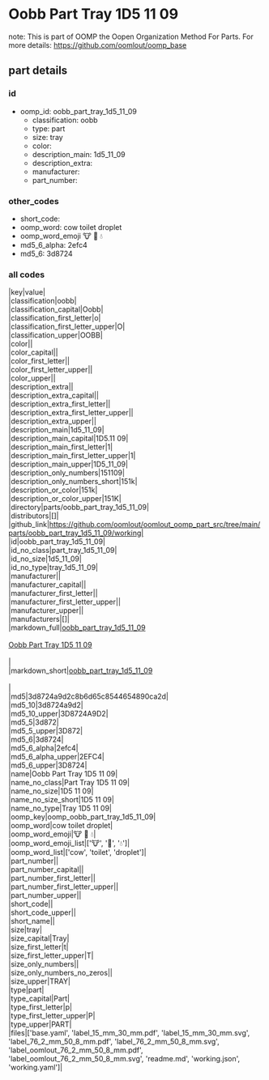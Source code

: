# Oobb Part Tray 1D5 11 09  

note: This is part of OOMP the Oopen Organization Method For Parts. For more details: https://github.com/oomlout/oomp_base

##  part details





### id
* oomp_id: oobb_part_tray_1d5_11_09
  * classification: oobb
  * type: part
  * size: tray
  * color: 
  * description_main: 1d5_11_09
  * description_extra: 
  * manufacturer: 
  * part_number: 

### other_codes
* short_code: 
* oomp_word: cow toilet droplet
* oomp_word_emoji :cow: :toilet: :droplet:
* md5_6_alpha: 2efc4
* md5_6: 3d8724

### all codes 
|key|value|  
|classification|oobb|  
|classification_capital|Oobb|  
|classification_first_letter|o|  
|classification_first_letter_upper|O|  
|classification_upper|OOBB|  
|color||  
|color_capital||  
|color_first_letter||  
|color_first_letter_upper||  
|color_upper||  
|description_extra||  
|description_extra_capital||  
|description_extra_first_letter||  
|description_extra_first_letter_upper||  
|description_extra_upper||  
|description_main|1d5_11_09|  
|description_main_capital|1D5.11 09|  
|description_main_first_letter|1|  
|description_main_first_letter_upper|1|  
|description_main_upper|1D5_11_09|  
|description_only_numbers|151109|  
|description_only_numbers_short|151k|  
|description_or_color|151k|  
|description_or_color_upper|151K|  
|directory|parts/oobb_part_tray_1d5_11_09|  
|distributors|[]|  
|github_link|https://github.com/oomlout/oomlout_oomp_part_src/tree/main/parts/oobb_part_tray_1d5_11_09/working|  
|id|oobb_part_tray_1d5_11_09|  
|id_no_class|part_tray_1d5_11_09|  
|id_no_size|1d5_11_09|  
|id_no_type|tray_1d5_11_09|  
|manufacturer||  
|manufacturer_capital||  
|manufacturer_first_letter||  
|manufacturer_first_letter_upper||  
|manufacturer_upper||  
|manufacturers|[]|  
|markdown_full|[oobb_part_tray_1d5_11_09](https://github.com/oomlout/oomlout_oomp_part_src/tree/main/parts/oobb_part_tray_1d5_11_09/working)<br>[](https://github.com/oomlout/oomlout_oomp_part_src/tree/main/parts/oobb_part_tray_1d5_11_09/working)<br>[Oobb Part Tray 1D5 11 09](https://github.com/oomlout/oomlout_oomp_part_src/tree/main/parts/oobb_part_tray_1d5_11_09/working)<br><br>|  
|markdown_short|[oobb_part_tray_1d5_11_09](https://github.com/oomlout/oomlout_oomp_part_src/tree/main/parts/oobb_part_tray_1d5_11_09/working)<br><br>|  
|md5|3d8724a9d2c8b6d65c8544654890ca2d|  
|md5_10|3d8724a9d2|  
|md5_10_upper|3D8724A9D2|  
|md5_5|3d872|  
|md5_5_upper|3D872|  
|md5_6|3d8724|  
|md5_6_alpha|2efc4|  
|md5_6_alpha_upper|2EFC4|  
|md5_6_upper|3D8724|  
|name|Oobb Part Tray 1D5 11 09|  
|name_no_class|Part Tray 1D5 11 09|  
|name_no_size|1D5 11 09|  
|name_no_size_short|1D5 11 09|  
|name_no_type|Tray 1D5 11 09|  
|oomp_key|oomp_oobb_part_tray_1d5_11_09|  
|oomp_word|cow toilet droplet|  
|oomp_word_emoji|:cow: :toilet: :droplet:|  
|oomp_word_emoji_list|[':cow:', ':toilet:', ':droplet:']|  
|oomp_word_list|['cow', 'toilet', 'droplet']|  
|part_number||  
|part_number_capital||  
|part_number_first_letter||  
|part_number_first_letter_upper||  
|part_number_upper||  
|short_code||  
|short_code_upper||  
|short_name||  
|size|tray|  
|size_capital|Tray|  
|size_first_letter|t|  
|size_first_letter_upper|T|  
|size_only_numbers||  
|size_only_numbers_no_zeros||  
|size_upper|TRAY|  
|type|part|  
|type_capital|Part|  
|type_first_letter|p|  
|type_first_letter_upper|P|  
|type_upper|PART|  
|files|['base.yaml', 'label_15_mm_30_mm.pdf', 'label_15_mm_30_mm.svg', 'label_76_2_mm_50_8_mm.pdf', 'label_76_2_mm_50_8_mm.svg', 'label_oomlout_76_2_mm_50_8_mm.pdf', 'label_oomlout_76_2_mm_50_8_mm.svg', 'readme.md', 'working.json', 'working.yaml']|  

